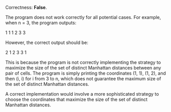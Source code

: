 Correctness: **False**.

The program does not work correctly for all potential cases. For example, when n = 3, the program outputs:

1 1
1 2
3 3

However, the correct output should be:

2 1
2 3
3 1

This is because the program is not correctly implementing the strategy to maximize the size of the set of distinct Manhattan distances between any pair of cells. The program is simply printing the coordinates (1, 1), (1, 2), and then (i, i) for i from 3 to n, which does not guarantee the maximum size of the set of distinct Manhattan distances.

A correct implementation would involve a more sophisticated strategy to choose the coordinates that maximize the size of the set of distinct Manhattan distances.